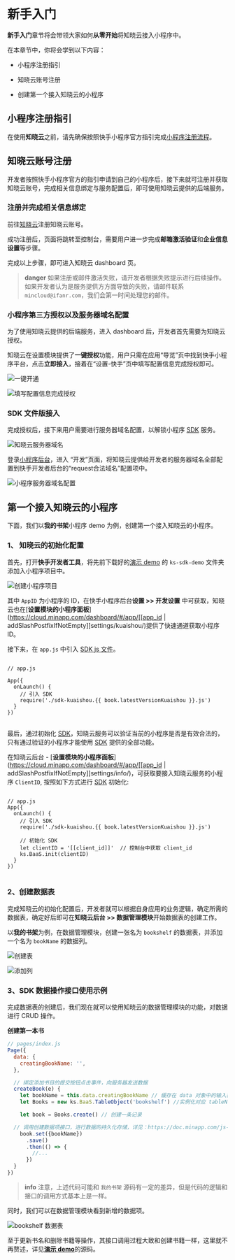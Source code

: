 # 新手入门

**新手入门**章节将会带领大家如何**从零开始**将知晓云接入小程序中。

在本章节中，你将会学到以下内容：

- 小程序注册指引

- 知晓云账号注册

- 创建第一个接入知晓云的小程序

## 小程序注册指引

在使用**知晓云**之前，请先确保按照快手小程序官方指引完成[小程序注册流程](https://mp.kuaishou.com/)。

## 知晓云账号注册

开发者按照快手小程序官方的指引申请到自己的小程序后，接下来就可注册并获取知晓云账号，完成相关信息绑定与服务配置后，即可使用知晓云提供的后端服务。

### 注册并完成相关信息绑定

前往[知晓云](https://cloud.minapp.com/)注册知晓云账号。

成功注册后，页面将跳转至控制台，需要用户进一步完成**邮箱激活验证**和**企业信息设置**等步骤。

完成以上步骤，即可进入知晓云 dashboard 页。

>**danger**
> 如果注册或邮件激活失败，请开发者根据失败提示进行后续操作。如果开发者认为是服务提供方方面导致的失败，请邮件联系 `mincloud@ifanr.com`，我们会第一时间处理您的邮件。

### 小程序第三方授权以及服务器域名配置

为了使用知晓云提供的后端服务，进入 dashboard 后，开发者首先需要为知晓云授权。

知晓云在设置模块提供了**一键授权**功能，用户只需在应用“导览”页中找到快手小程序平台，点击**立即接入**，接着在“设置-快手”页中填写配置信息完成授权即可。

![一键开通](/images/newbies/open-up-kuaishou.png)

![填写配置信息完成授权](/images/newbies/kuaishou-settings.png)

### SDK 文件版接入

完成授权后，接下来用户需要进行服务器域名配置，以解锁小程序 [SDK](/js-sdk/download-sdk.md) 服务。

![知晓云服务器域名](/images/newbies/domain-name-config-alipay.png)

登录[小程序后台](https://mp.kuaishou.com/project/home)，进入 “开发”页面，将知晓云提供给开发者的服务器域名全部配置到快手开发者后台的“request合法域名”配置项中。

![小程序服务器域名配置](/images/newbies/hydrogen-domain-name-config-kuaishou.png)

## 第一个接入知晓云的小程序

下面，我们以**我的书架**小程序 demo 为例，创建第一个接入知晓云的小程序。

### 1、 知晓云的初始化配置

首先，打开**快手开发者工具**，将先前下载好的[演示 demo](https://github.com/ifanrx/hydrogen-demo.git) 的 `ks-sdk-demo` 文件夹添加入小程序项目中。

![创建小程序项目](/images/newbies/minapp-creation-kuaishou.png)

其中 `AppID` 为小程序的 ID，在快手小程序后台**设置 >> 开发设置** 中可获取，知晓云也在[**设置模块的小程序面板**](https://cloud.minapp.com/dashboard/#/app/[[app_id | addSlashPostfixIfNotEmpty]]settings/kuaishou/)提供了快速通道获取小程序 ID。

接下来，在 `app.js` 中引入 [SDK js 文件](/js-sdk/download-sdk.md)。

<pre>
<code class="lang-js">
// app.js

App({
  onLaunch() {
    // 引入 SDK
    require('./sdk-kuaishou.{{ book.latestVersionKuaishou }}.js')
  }
})
</code>
</pre>


最后，通过初始化 [SDK](/js-sdk/download-sdk.md)，知晓云服务可以验证当前的小程序是否是有效合法的，只有通过验证的小程序才能使用 [SDK](/js-sdk/download-sdk.md) 提供的全部功能。

在知晓云后台 - [**设置模块的小程序面板**](https://cloud.minapp.com/dashboard/#/app/[[app_id | addSlashPostfixIfNotEmpty]]settings/info/)，可获取要接入知晓云服务的小程序 `ClientID`, 按照如下方式进行 [SDK](/js-sdk/download-sdk.md) 初始化:

<pre>
<code class="lang-js">
// app.js
App({
  onLaunch() {
    // 引入 SDK
    require('./sdk-kuaishou.{{ book.latestVersionKuaishou }}.js')

    // 初始化 SDK
    let clientID = '[[client_id]]'  // 控制台中获取 client_id
    ks.BaaS.init(clientID)
  }
})
</code>
</pre>

### 2、创建数据表

完成知晓云的初始化配置后，开发者就可以根据自身应用的业务逻辑，确定所需的数据表，确定好后即可在**知晓云后台 >> 数据管理模块**开始数据表的创建工作。

以**我的书架**为例，在数据管理模块，创建一张名为 `bookshelf` 的数据表，并添加一个名为 `bookName` 的数据列。

![创建表](/images/newbies/table-creation.jpeg)

![添加列](/images/newbies/column-addition.jpeg)

### 3、SDK 数据操作接口使用示例

完成数据表的创建后，我们现在就可以使用知晓云的数据管理模块的功能，对数据进行 CRUD 操作。

**创建第一本书**

```js
// pages/index.js
Page({
  data: {
    creatingBookName: '',
  },

  // 绑定添加书目的提交按钮点击事件，向服务器发送数据
  createBook(e) {
    let bookName = this.data.creatingBookName // 缓存在 data 对象中的输入框输入的书名
    let Books = new ks.BaaS.TableObject('bookshelf') //实例化对应 tableName 的数据表对象

    let book = Books.create() // 创建一条记录

  // 调用创建数据项接口，进行数据的持久化存储，详见：https://doc.minapp.com/js-sdk/schema/create-record.html
    book.set({bookName})
      .save()
      .then(() => {
        //...
      })
  }
})
```

> **info**
> 注意，上述代码可能和 `我的书架` 源码有一定的差异，但是代码的逻辑和接口的调用方式基本上是一样。

同时，我们可以在数据管理模块看到新增的数据项。

![bookshelf 数据表](/images/newbies/bookshelf-schema.png)

至于更新书名和删除书籍等操作，其接口调用过程大致和创建书籍一样，这里就不再赘述，详见[**演示 demo**](https://github.com/ifanrx/hydrogen-demo/tree/master/ks-sdk-demo)的源码。